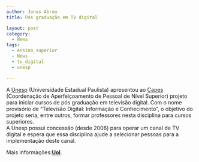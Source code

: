 ```yaml
---
author: Jonas Abreu
title: Pós graduação em TV digital

layout: post
category:
  - News
tags:
  - ensino_superior
  - News
  - tv_digital
  - unesp

---
```

A [Unesp][1] (Universidade Estadual Paulista) apresentou ao [Capes][2] (Coordenação de Aperfeiçoamento de Pessoal de Nível Superior) projeto para iniciar cursos de pós graduação em televisão digital. Com o nome provisório de “Televisão Digital: Informação e Conhecimento”, o objetivo do projeto seria, entre outros, formar professores nesta disciplina para cursos superiores.  
A Unesp possui concessão (desde 2006) para operar um canal de TV digital e espera que essa disciplina ajude a selecionar pessoas para a implementação deste canal.

Mais informações:**[Uol][3]**. 














 [1]: http://www.unesp.br
 [2]: http://www.capes.gov.br
 [3]: http://info.abril.uol.com.br/aberto/infonews/032007/14032007-7.shl





